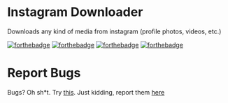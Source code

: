 # Instagram Downloader
Downloads any kind of media from instagram (profile photos, videos, etc.)

[![forthebadge](http://forthebadge.com/images/badges/uses-css.svg)](http://forthebadge.com) [![forthebadge](http://forthebadge.com/images/badges/uses-html.svg)](http://forthebadge.com) [![forthebadge](http://forthebadge.com/images/badges/uses-js.svg)](http://forthebadge.com)
[![forthebadge](http://forthebadge.com/images/badges/uses-badges.svg)](http://forthebadge.com)

# Report Bugs
Bugs? Oh sh*t. Try [this](https://i5.walmartimages.com/asr/7d9727d7-8149-4eee-b94a-659d7e4b8829_1.4ba9514d7b5e10aaa89be04f160676e2.jpeg). Just kidding, report them [here](http://github.com/pedrofracassi/instagram-downloader/issues)

